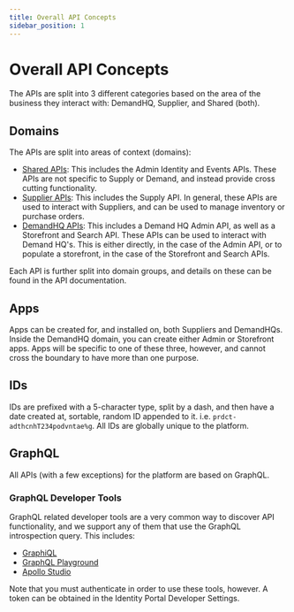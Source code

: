 ```yaml
---
title: Overall API Concepts
sidebar_position: 1
---
```


# Overall API Concepts

The APIs are split into 3 different categories based on the area of the business they interact with: DemandHQ, Supplier, and Shared (both).

## Domains

The APIs are split into areas of context (domains):

-   [Shared APIs](shared-apis): This includes the Admin Identity and Events APIs. These APIs are not specific to Supply or Demand, and instead provide cross cutting functionality.
-   [Supplier APIs](supplier-apis): This includes the Supply API. In general, these APIs are used to interact with Suppliers, and can be used to manage inventory or purchase orders.
-   [DemandHQ APIs](demand-hq-apis): This includes a Demand HQ Admin API, as well as a Storefront and Search API. These APIs can be used to interact with Demand HQ's. This is either directly, in the case of the Admin API, or to populate a storefront, in the case of the Storefront and Search APIs.

Each API is further split into domain groups, and details on these can be found in the API documentation.

## Apps

Apps can be created for, and installed on, both Suppliers and DemandHQs. Inside the DemandHQ domain, you can create either Admin or Storefront apps. Apps will be specific to one of these three, however, and cannot cross the boundary to have more than one purpose.

## IDs

IDs are prefixed with a 5-character type, split by a dash, and then have a date created at, sortable, random ID appended to it. i.e. `prdct-adthcnhT234podvntae%g`. All IDs are globally unique to the platform.

## GraphQL

All APIs (with a few exceptions) for the platform are based on GraphQL.

### GraphQL Developer Tools

GraphQL related developer tools are a very common way to discover API functionality, and we support any of them that use the GraphQL introspection query. This includes:

-   [GraphiQL](https://github.com/graphql/graphiql)
-   [GraphQL Playground](https://github.com/graphql/graphql-playground)
-   [Apollo Studio](https://www.apollographql.com/docs/studio/explorer/)

Note that you must authenticate in order to use these tools, however. A token can be obtained in the Identity Portal Developer Settings.
